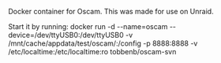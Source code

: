 Docker container for Oscam. This was made for use on Unraid.

Start it by running:
docker run -d --name=oscam --device=/dev/ttyUSB0:/dev/ttyUSB0 -v /mnt/cache/appdata/test/oscam/:/config -p 8888:8888 -v /etc/localtime:/etc/localtime:ro tobbenb/oscam-svn
